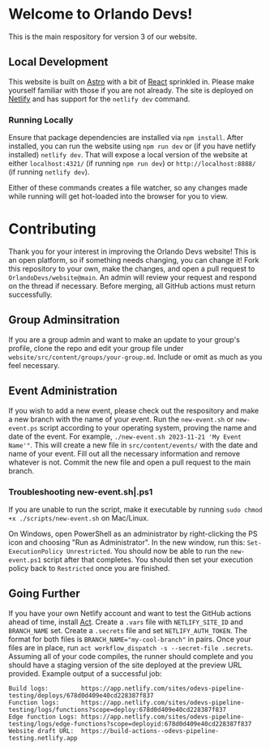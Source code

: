# Welcome to Orlando Devs!
This is the main respository for version 3 of our website.

## Local Development
This website is built on [Astro](https://docs.astro.build/en/getting-started/) with a bit of [React](https://react.dev/) sprinkled in. Please make yourself familiar with those if you are not already. The site is deployed on [Netlify](https://www.netlify.com/) and has support for the `netlify dev` command.

### Running Locally
Ensure that package dependencies are installed via `npm install`. After installed, you can run the website using `npm run dev` or (if you have netlify installed) `netlify dev`. That will expose a local version of the website at either `localhost:4321/` (if running `npm run dev`) or `http://localhost:8888/` (if running `netlify dev`). 

Either of these commands creates a file watcher, so any changes made while running will get hot-loaded into the browser for you to view. 

# Contributing
Thank you for your interest in improving the Orlando Devs website! This is an open platform, so if something needs changing, you can change it! Fork this repository to your own, make the changes, and open a pull request to `OrlandoDevs/website@main`. An admin will review your request and respond on the thread if necessary. Before merging, all GitHub actions must return successfully. 


## Group Adminsitration
If you are a group admin and want to make an update to your group's profile, clone the repo and edit your group file under `website/src/content/groups/your-group.md`. Include or omit as much as you feel necessary. 

## Event Administration 

If you wish to add a new event, please check out the respository and make a new branch with the name of your event. Run the `new-event.sh` or `new-event.ps` script according to your operating system, proving the name and date of the event. For example, `./new-event.sh 2023-11-21 'My Event Name'"`. This will create a new file in `src/content/events/` with the date and name of your event. Fill out all the necessary information and remove whatever is not. Commit the new file and open a pull request to the main branch. 

### Troubleshooting new-event.sh|.ps1
If you are unable to run the script, make it executable by running `sudo chmod +x ./scripts/new-event.sh` on Mac/Linux. 

On Windows, open PowerShell as an administrator by right-clicking the PS icon and choosing "Run as Administrator". In the new window, run this: `Set-ExecutionPolicy Unrestricted`. You should now be able to run the `new-event.ps1` script after that completes. You should then set your execution policy back to `Restricted` once you are finished.

## Going Further
If you have your own Netlify account and want to test the GitHub actions ahead of time, install [Act](https://github.com/nektos/act). Create a `.vars` file with `NETLIFY_SITE_ID` and `BRANCH_NAME` set. Create a `.secrets` file and set `NETLIFY_AUTH_TOKEN`. The format for both files is `BRANCH_NAME="my-cool-branch"` in pairs. Once your files are in place, run  `act workflow_dispatch -s --secret-file .secrets`. Assuming all of your code compiles, the runner should complete and you should have a staging version of the site deployed at the preview URL provided. Example output of a successful job:

```
Build logs:         https://app.netlify.com/sites/odevs-pipeline-testing/deploys/678d0d409e40cd228387f837
Function logs:      https://app.netlify.com/sites/odevs-pipeline-testing/logs/functions?scope=deploy:678d0d409e40cd228387f837
Edge function Logs: https://app.netlify.com/sites/odevs-pipeline-testing/logs/edge-functions?scope=deployid:678d0d409e40cd228387f837
Website draft URL:  https://build-actions--odevs-pipeline-testing.netlify.app
```